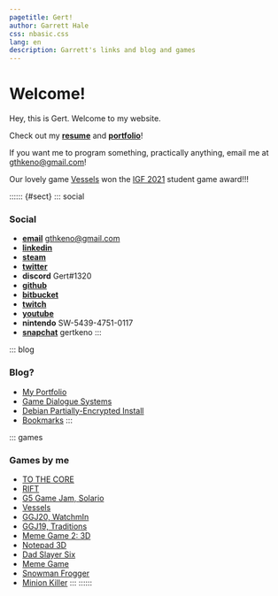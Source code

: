 ```yaml
---
pagetitle: Gert!
author: Garrett Hale
css: nbasic.css
lang: en
description: Garrett's links and blog and games
---
```


# Welcome!

Hey, this is Gert. Welcome to my website.

Check out my [**resume**](resume/) and [**portfolio**](portfolio/)!

If you want me to program something, practically anything, email me at <gthkeno@gmail.com>!

Our lovely game [Vessels](https://vesselsgame.com/) won the [IGF 2021](https://igf.com/2021)
student game award!!!

:::::: {#sect}
::: social
### Social

- [**email**](mailto:gthkeno@gmail.com) gthkeno@gmail.com
- [**linkedin**](https://www.linkedin.com/in/garrett-hale-43b907b9/)
- [**steam**](https://steamcommunity.com/id/gertman)
- [**twitter**](https://twitter.com/gertkeno)
- **discord** Gert#1320
- [**github**](https://github.com/Gertkeno)
- [**bitbucket**](https://bitbucket.org/Gertkeno/)
- [**twitch**](https://www.twitch.tv/gert_h)
- [**youtube**](https://www.youtube.com/user/cptgthkeno/videos)
- **nintendo** SW-5439-4751-0117
- [**snapchat**](Snapchat-1915470728.jpg) gertkeno
:::

::: blog
### Blog?

- [My Portfolio](portfolio/)
- [Game Dialogue Systems](dialogue-systems/)
- [Debian Partially-Encrypted Install](half-crypto/)
- [Bookmarks](bookmarks/)
:::

::: games
### Games by me

- [TO THE CORE](https://gertkeno.itch.io/to-the-core)
- [RIFT](https://www.trionworlds.com/rift/en/)
- [G5 Game Jam, Solario](https://solariogame.itch.io/solario)
- [Vessels](https://www.vesselsgame.com/)
- [GGJ20, WatchmIn](https://globalgamejam.org/2020/games/global-game-jam-2020-2)
- [GGJ19, Traditions](https://globalgamejam.org/2019/games/traditions)
- [Meme Game 2: 3D](https://bitbucket.org/Gertkeno/meme-game-23d/downloads/)
- [Notepad 3D](https://bitbucket.org/Gertkeno/notepad3d/downloads/)
- [Dad Slayer Six](https://gamejolt.com/games/dad-slayer-six/166188)
- [Meme Game](https://gamejolt.com/games/meme-game/163369)
- [Snowman Frogger](https://gamejolt.com/games/snowman-frogger/115638)
- [Minion Killer](https://gamejolt.com/games/minion-killer/79776)
:::
::::::
